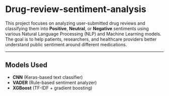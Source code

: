 # Drug-review-sentiment-analysis
This project focuses on analyzing user-submitted drug reviews and classifying them into **Positive**, **Neutral**, or **Negative** sentiments using various Natural Language Processing (NLP) and Machine Learning models. The goal is to help patients, researchers, and healthcare providers better understand public sentiment around different medications.

---

##  Models Used

- **CNN** (Keras-based text classifier)  
- **VADER** (Rule-based sentiment analyzer)  
- **XGBoost** (TF-IDF + gradient boosting)
